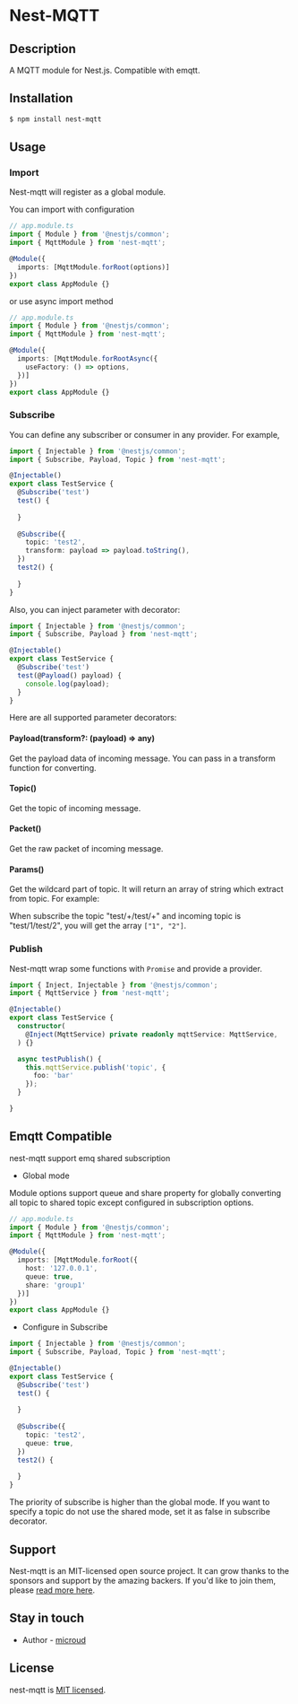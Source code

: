 # Nest-MQTT

## Description

A MQTT module for Nest.js. Compatible with emqtt.

## Installation

```bash
$ npm install nest-mqtt
```

## Usage

### Import

Nest-mqtt will register as a global module.

You can import with configuration

```typescript
// app.module.ts
import { Module } from '@nestjs/common';
import { MqttModule } from 'nest-mqtt';

@Module({
  imports: [MqttModule.forRoot(options)]
})
export class AppModule {}
```

or use async import method

```typescript
// app.module.ts
import { Module } from '@nestjs/common';
import { MqttModule } from 'nest-mqtt';

@Module({
  imports: [MqttModule.forRootAsync({
    useFactory: () => options,
  })]
})
export class AppModule {}
```


### Subscribe

You can define any subscriber or consumer in any provider. For example,

```typescript
import { Injectable } from '@nestjs/common';
import { Subscribe, Payload, Topic } from 'nest-mqtt';

@Injectable()
export class TestService {
  @Subscribe('test')
  test() {
  
  }
  
  @Subscribe({
    topic: 'test2',
    transform: payload => payload.toString(),
  })
  test2() {
    
  }
}
```

Also, you can inject parameter with decorator:

```typescript
import { Injectable } from '@nestjs/common';
import { Subscribe, Payload } from 'nest-mqtt';

@Injectable()
export class TestService {
  @Subscribe('test')
  test(@Payload() payload) {
    console.log(payload);
  }
}
```

Here are all supported parameter decorators:

#### Payload(transform?: (payload) => any)

Get the payload data of incoming message. You can pass in a transform function for converting.

#### Topic()

Get the topic of incoming message.

#### Packet()

Get the raw packet of incoming message.

#### Params()

Get the wildcard part of topic. It will return an array of string which extract from topic. For example:

When subscribe the topic "test/+/test/+" and incoming topic is "test/1/test/2", you will get the array `["1", "2"]`. 

### Publish

Nest-mqtt wrap some functions with `Promise` and provide a provider.

```typescript
import { Inject, Injectable } from '@nestjs/common';
import { MqttService } from 'nest-mqtt';

@Injectable()
export class TestService {
  constructor(
    @Inject(MqttService) private readonly mqttService: MqttService,
  ) {}

  async testPublish() {
    this.mqttService.publish('topic', {
      foo: 'bar'
    });
  }

}
```

## Emqtt Compatible

nest-mqtt support emq shared subscription

- Global mode

Module options support queue and share property for globally converting all topic to shared topic except configured in subscription options.

```typescript
// app.module.ts
import { Module } from '@nestjs/common';
import { MqttModule } from 'nest-mqtt';

@Module({
  imports: [MqttModule.forRoot({
    host: '127.0.0.1',
    queue: true,
    share: 'group1'
  })]
})
export class AppModule {}
```

- Configure in Subscribe

```typescript
import { Injectable } from '@nestjs/common';
import { Subscribe, Payload, Topic } from 'nest-mqtt';

@Injectable()
export class TestService {
  @Subscribe('test')
  test() {
  
  }
  
  @Subscribe({
    topic: 'test2',
    queue: true,
  })
  test2() {
    
  }
}
```

The priority of subscribe is higher than the global mode. If you want to specify a topic do not use the shared mode, set it as false in subscribe decorator. 

## Support

Nest-mqtt is an MIT-licensed open source project. It can grow thanks to the sponsors and support by the amazing backers. If you'd like to join them, please [read more here](https://docs.nestjs.com/support).

## Stay in touch

- Author - [microud](https://xknow.net)

## License

nest-mqtt is [MIT licensed](LICENSE).
